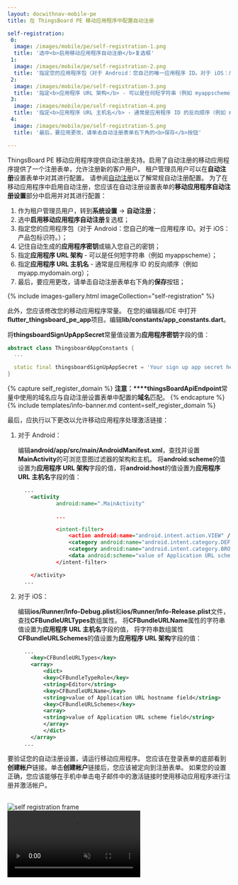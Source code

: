 ```yaml
---
layout: docwithnav-mobile-pe
title: 在 ThingsBoard PE 移动应用程序中配置自动注册

self-registration:
 0:
  image: /images/mobile/pe/self-registration-1.png
  title: '选中<b>启用移动应用程序自动注册</b>复选框'
 1:
  image: /images/mobile/pe/self-registration-2.png
  title: '指定您的应用程序包（对于 Android：您自己的唯一应用程序 ID。对于 iOS：产品包标识符。）<br>记住自动生成的<b>应用程序密钥</b>或输入您自己的密钥。'
 2:
  image: /images/mobile/pe/self-registration-3.png
  title: '指定<b>应用程序 URL 架构</b> - 可以是任何短字符串（例如 myappscheme）'
 3:
  image: /images/mobile/pe/self-registration-4.png
  title: '指定<b>应用程序 URL 主机名</b> - 通常是应用程序 ID 的反向顺序（例如 myapp.mydomain.org）'
 4:
  image: /images/mobile/pe/self-registration-5.png
  title: '最后，要应用更改，请单击自动注册表单右下角的<b>保存</b>按钮'

---
```


ThingsBoard PE 移动应用程序提供自动注册支持。启用了自动注册的移动应用程序提供了一个注册表单，允许注册新的客户用户。
租户管理员用户可以在**自动注册**设置表单中对其进行配置。
请参阅[自动注册](/docs/pe/user-guide/self-registration/)以了解常规自动注册配置。
为了在移动应用程序中启用自动注册，您应该在自动注册设置表单的**移动应用程序自动注册设置**部分中启用并对其进行配置：

1. 作为租户管理员用户，转到**系统设置** -> **自动注册**；
2. 选中**启用移动应用程序自动注册**复选框；
3. 指定您的应用程序包（对于 Android：您自己的唯一应用程序 ID。对于 iOS：产品包标识符。）；
4. 记住自动生成的**应用程序密钥**或输入您自己的密钥；
5. 指定**应用程序 URL 架构** - 可以是任何短字符串（例如 myappscheme）；
6. 指定**应用程序 URL 主机名** - 通常是应用程序 ID 的反向顺序（例如 myapp.mydomain.org）；
7. 最后，要应用更改，请单击自动注册表单右下角的**保存**按钮；

{% include images-gallery.html imageCollection="self-registration" %}

此外，您应该修改您的移动应用程序常量。
在您的编辑器/IDE 中打开**flutter_thingsboard_pe_app**项目。编辑**lib/constants/app_constants.dart**。

将**thingsboardSignUpAppSecret**常量值设置为**应用程序密钥**字段的值：

```dart
abstract class ThingsboardAppConstants {
  ...

  static final thingsboardSignUpAppSecret = 'Your sign up app secret here';
}

```

{% capture self_register_domain %}
**注意：****thingsBoardApiEndpoint**常量中使用的域名应与自动注册设置表单中配置的**域名**匹配。
{% endcapture %}
{% include templates/info-banner.md content=self_register_domain %}

最后，应执行以下更改以允许移动应用程序处理激活链接：

1. 对于 Android：

    编辑**android/app/src/main/AndroidManifest.xml**，查找并设置**MainActivity**的可浏览意图过滤器的架构和主机。
    将**android:scheme**的值设置为**应用程序 URL 架构**字段的值，将**android:host**的值设置为**应用程序 URL 主机名**字段的值：

    ```xml
      ...
        <activity
                android:name=".MainActivity"

                ...

                <intent-filter>
                    <action android:name="android.intent.action.VIEW" />
                    <category android:name="android.intent.category.DEFAULT" />
                    <category android:name="android.intent.category.BROWSABLE" />
                    <data android:scheme="value of Application URL scheme field" android:host="value of Application URL hostname field"/>
                </intent-filter>

        </activity>
      ...
    ```

2. 对于 iOS：

    编辑**ios/Runner/Info-Debug.plist**和**ios/Runner/Info-Release.plist**文件，查找**CFBundleURLTypes**数组属性。
    将**CFBundleURLName**属性的字符串值设置为**应用程序 URL 主机名**字段的值，
    将字符串数组属性**CFBundleURLSchemes**的值设置为**应用程序 URL 架构**字段的值：

    ```xml
      ...
        <key>CFBundleURLTypes</key>
        <array>
            <dict>
            <key>CFBundleTypeRole</key>
            <string>Editor</string>
            <key>CFBundleURLName</key>
            <string>value of Application URL hostname field</string>
            <key>CFBundleURLSchemes</key>
            <array>
            <string>value of Application URL scheme field</string>
            </array>
            </dict>
        </array>
      ...
    ```

要验证您的自动注册设置，请运行移动应用程序。
您应该在登录表单的底部看到**创建帐户**链接。单击**创建帐户**链接后，您应该被定向到注册表单。
如果您的设置正确，您应该能够在手机中单击电子邮件中的激活链接时使用移动应用程序进行注册并激活帐户。

<br>

<div style="display: flex;">
    <div class="mobile-frame ios">
        <div class="phone-shadow right"></div>
        <div class="frame-image">
            <img src="/images/mobile/pe/self-registration-frame.png" alt="self registration frame">
        </div>
        <div class="frame-video">
            <video autoplay loop preload="auto" muted playsinline>
                 <source src="https://video.thingsboard.io/mobile/pe/self-registration.mp4" type="video/mp4">
                 <source src="https://video.thingsboard.io/mobile/pe/self-registration.webm" type="video/webm">
            </video>
        </div>
    </div>
</div>